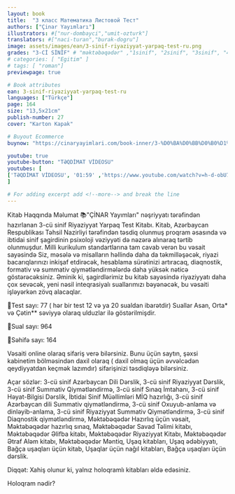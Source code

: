 ```yaml
---
layout: book
title:  "3 класс Математика Листовой Тест"
authors: ["Çinar Yayımları"]
illustrators: #["nur-dombayci","umit-ozturk"]
translators: #["naci-turan","burak-dogru"]
image: assets/images/ean/3-sinif-riyaziyyat-yarpaq-test-ru.png
grades: "3-Cİ SİNİF" # "məktəbəqədər" ,"1sinif", "2sinif", "3sinif", "4sinif", "5sinif"
# categories: [ "Egitim" ]
# tags: [ "roman"]
previewpage: true

# Book attributes
ean: 3-sinif-riyaziyyat-yarpaq-test-ru
languages: ["Türkçe"]
page: 164
size: "13,5x21cm"
publish-number: 27
cover: "Karton Kapak"

# Buyout Ecommerce
buynow: "https://cinaryayimlari.com/book-inner/3-%D0%BA%D0%BB%D0%B0%D1%81%D1%81-%D0%BC%D0%B0%D1%82%D0%B5%D0%BC%D0%B0%D1%82%D0%B8%D0%BA%D0%B0-%D0%BB%D0%B8%D1%81%D1%82%D0%BE%D0%B2%D0%BE%D0%B9-%D1%82%D0%B5%D1%81%D1%82-47"

youtube: true
youtube-button: "TƏQDİMAT VİDEOSU" 
youtubes: [ 
['TƏQDİMAT VİDEOSU', '01:59' ,'https://www.youtube.com/watch?v=h-d-obU7JFY']
]

# For adding excerpt add <!--more--> and break the line
---
```

Kitab Haqqında Məlumat
📚"ÇİNAR Yayımları" nəşriyyatı tərəfindən hazırlanan 3-cü sinif Riyaziyyat Yarpaq Test Kitabı. Kitab, Azərbaycan Respublikası Təhsil Nazirliyi tərəfindən təsdiq olunmuş proqram əsasında və ibtidai sinif şagirdinin psixoloji vəziyyəti də nəzərə alınaraq tərtib olunmuşdur. Milli kurikulum standartlarına tam cavab verən bu vəsait sayəsində Siz, məsələ və misalların həllində daha da təkmilləşəcək, riyazi bacarıqlarınızı inkişaf etdirəcək, hesablama sürətinizi artıracaq, diaqnostik, formativ və summativ qiymətləndirmələrdə daha yüksək nəticə göstərəcəksiniz. Əminik ki, şagirdlərimiz bu kitab sayəsində riyaziyyatı daha çox sevəcək, yeni nəsil inteqrasiyalı suallarımızı bəyənəcək, bu vəsaiti işləyərkən zövq alacaqlar.

🔺Test sayı: 77 ( hər bir test 12 və ya 20 sualdan ibarətdir)
Suallar Asan, Orta* və Çətin** səviyyə olaraq ulduzlar ilə göstərilmişdir.

🔺Sual sayı: 964

🔺Səhifə sayı: 164

Vəsaiti online olaraq sifariş verə bilərsiniz. Bunu üçün saytın, şəxsi kabinetim bölməsindən daxil olaraq ( daxil olmaq üçün əvvəlcədən qeydiyyatdan keçmək lazımdır) sifarişinizi təsdiqləyə bilərsiniz.

Açar sözlər: 3-cü sinif Azərbaycan Dili Dərslik, 3-cü sinif Riyaziyyat Dərslik, 3-cü sinif Summativ Qiymətləndirmə, 3-cü sinif Sınaq İmtahanı, 3-cü sinif Həyat-Bilgisi Dərslik, İbtidai Sinif Müəllimləri MİQ hazırlığı, 3-cü sinif Azərbaycan dili Summativ qiymətləndirmə, 3-cü sinif Oxuyub-anlama və dinləyib-anlama, 3-cü sinif Riyaziyyat Summativ Qiymətləndirmə, 3-cü sinif Diaqnostik qiymətləndirmə, Məktəbəqədər Hazırlıq üçün vəsait, Məktəbəqədər hazırlıq sınaq, Məktəbəqədər Savad Təlimi kitabı, Məktəbəqədər Əlifba kitabı, Məktəbəqədər Riyaziyyat Kitabı, Məktəbəqədər Ətraf Aləm kitabı, Məktəbəqədər Məntiq, Uşaq kitabları, Uşaq ədəbiyyatı, Bağça uşaqları üçün kitab, Uşaqlar üçün nağıl kitabları, Bağça uşaqları üçün dərslik.

Diqqət: Xahiş olunur ki, yalnız holoqramlı kitabları əldə edəsiniz.

Holoqram nədir?
<!--more--> 